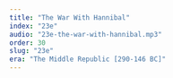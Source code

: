 ```yaml
---
title: "The War With Hannibal"
index: "23e"
audio: "23e-the-war-with-hannibal.mp3"
order: 30
slug: "23e"
era: "The Middle Republic [290-146 BC]"
---
```



